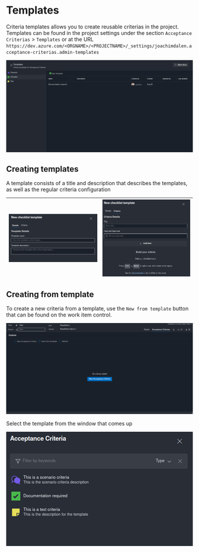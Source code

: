 # Templates

Criteria templates allows you to create reusable criterias in the project. Templates can be found in the project settings under the section `Acceptance Criterias` > `Templates` or at the URL `https://dev.azure.com/<ORGNAME>/<PROJECTNAME>/_settings/joachimdalen.acceptance-criterias.admin-templates`

![template-hub](/img/acceptance-criterias/template-hub.png)

## Creating templates

A template consists of a title and description that describes the templates, as well as the regular criteria configuration

| ![Config one](/img/acceptance-criterias/new-template-details.png) | ![Config one](/img/acceptance-criterias/new-template-criteria.png) |
| ----------------------------------------------------------------- | ------------------------------------------------------------------ |

## Creating from template

To create a new criteria from a template, use the `New from template` button that can be found on the work item control.

![wi-control](/img/acceptance-criterias/work-item.png)

Select the template from the window that comes up

![template-picker](/img/acceptance-criterias/new-template-modal.png)
